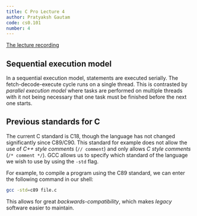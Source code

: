 ```yaml
---
title: C Pro Lecture 4
author: Pratyaksh Gautam
code: cs0.101
number: 4
---
```

[The lecture recording](https://youtu.be/ByiFyAm1XkY)
## Sequential execution model

In a sequential execution model, statements are executed serially. The fetch-decode-execute cycle runs on a single thread. This is contrasted by *parallel execution model* where tasks are performed on multiple threads with it not being necessary that one task must be finished before the next one starts.

## Previous standards for C

The current C standard is C18, though the language has not changed significantly since C89/C90. This standard for example does not allow the use of *C++ style comments* (`// comment`) and only allows *C style comments* (`/* comment */`).
GCC allows us to specify which standard of the language we wish to use by using the `-std` flag. 

For example, to compile a program using the C89 standard, we can enter the following command in our shell:
```bash
gcc -std=c89 file.c 
```

This allows for great *backwards-compatibility*, which makes *legacy* software easier to maintain.
